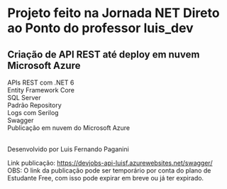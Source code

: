 # Projeto feito na Jornada NET Direto ao Ponto do professor luis_dev

## Criação de API REST até deploy em nuvem Microsoft Azure
 APIs REST com .NET 6 <br/>
 Entity Framework Core <br/>
 SQL Server <br/>
 Padrão Repository <br/>
 Logs com Serilog <br/>
 Swagger <br/>
 Publicação em nuvem do Microsoft Azure <br/>

<br/>
Desenvolvido por Luis Fernando Paganini

Link publicação: https://devjobs-api-luisf.azurewebsites.net/swagger/
<br/>
OBS: O link da publicação pode ser temporário por conta do plano de Estudante Free, com isso pode expirar em breve ou já ter expirado.
